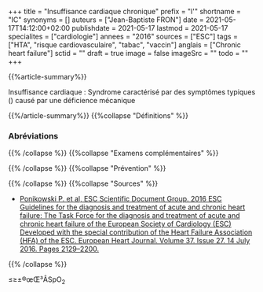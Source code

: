 +++
title = "Insuffisance cardiaque chronique"
prefix = "l'"
shortname = "IC"
synonyms = []
auteurs = ["Jean-Baptiste FRON"]
date = 2021-05-17T14:12:00+02:00
publishdate = 2021-05-17
lastmod = 2021-05-17
specialites = ["cardiologie"]
annees = "2016"
sources = ["ESC"]
tags = ["HTA", "risque cardiovasculaire", "tabac", "vaccin"]
anglais = ["Chronic heart failure"]
sctid = ""
draft = true
image = false
imageSrc = ""
todo = ""
+++

{{%article-summary%}}

Insuffisance cardiaque
: Syndrome caractérisé par des symptômes typiques () causé par une déficience mécanique

{{%/article-summary%}}
{{%collapse "Définitions" %}}

### Abréviations

{{% /collapse %}}
{{%collapse "Examens complémentaires" %}}


{{% /collapse %}}
{{%collapse "Prévention" %}}


{{% /collapse %}}
{{%collapse "Sources" %}}

- [Ponikowski P. et al, ESC Scientific Document Group. 2016 ESC Guidelines for the diagnosis and treatment of acute and chronic heart failure: The Task Force for the diagnosis and treatment of acute and chronic heart failure of the European Society of Cardiology (ESC) Developed with the special contribution of the Heart Failure Association (HFA) of the ESC. European Heart Journal. Volume 37. Issue 27. 14 July 2016. Pages 2129–2200.](https://doi.org/10.1093/eurheartj/ehw128)

{{% /collapse %}}

≤≥±®œŒ³ÂSpO<sub>2</sub>

